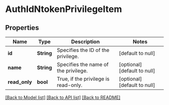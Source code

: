 # AuthIdNtokenPrivilegeItem

## Properties
Name | Type | Description | Notes
------------ | ------------- | ------------- | -------------
**id** | **String** | Specifies the ID of the privilege. | [default to null]
**name** | **String** | Specifies the name of the privilege. | [optional] [default to null]
**read_only** | **bool** | True, if the privilege is read-only. | [optional] [default to null]

[[Back to Model list]](../README.md#documentation-for-models) [[Back to API list]](../README.md#documentation-for-api-endpoints) [[Back to README]](../README.md)


